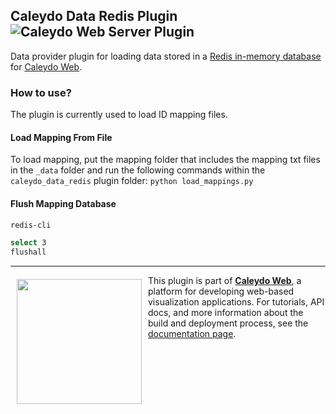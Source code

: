 ## Caleydo Data Redis Plugin ![Caleydo Web Server Plugin](https://img.shields.io/badge/Caleydo--Web-Server-9E25BD.svg)

Data provider plugin for loading data stored in a [Redis in-memory database](http://redis.io/) for [Caleydo Web](https://caleydo.org).



### How to use?

The plugin is currently used to load ID mapping files.

#### Load Mapping From File
To load mapping, put the mapping folder that includes the mapping txt files in the ```_data``` folder and run the following commands within the ```caleydo_data_redis``` plugin folder:
```python load_mappings.py```

#### Flush Mapping Database

```bash
redis-cli

select 3
flushall
```

*****

<a href="https://caleydo.org"><img src="http://caleydo.org/assets/images/logos/caleydo.svg" align="left" width="200px" hspace="10" vspace="6"></a>
This plugin is part of **[Caleydo Web](http://caleydo.org/)**, a platform for developing web-based visualization applications. For tutorials, API docs, and more information about the build and deployment process, see the [documentation page](http://caleydo.org/documentation).
